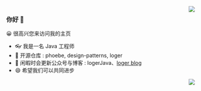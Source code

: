 <img align="right" src="https://github-readme-stats.vercel.app/api?username=logerJava&show_icons=true&title_color=ff7372&icon_color=6cffd0&text_color=24292e&bg_color=ffffff&hide_title=true" />

### 你好 👋

😀 很高兴您来访问我的主页

- 👓 我是一名 Java 工程师
- 🌱 开源仓库 : phoebe, design-patterns, loger
- 👯 闲暇时会更新公众号与博客 : logerJava、[loger blog](https://logerjava.github.io/)
- 😄 希望我们可以共同进步

<img align="right" src="https://github-readme-stats.vercel.app/api/top-langs/?username=logerJava" />
